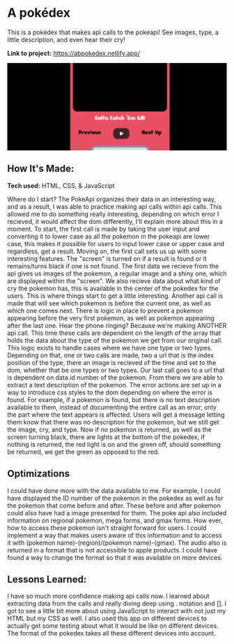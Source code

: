 # A pokédex
This is a pokédex that makes api calls to the pokeapi! See images, type, a little description, and even hear their cry!

**Link to project:** https://abpokedex.netlify.app/

<div style="height: 200px; overflow: hidden;">
    <img src="poke-gif.gif" style="height: auto; width: 100%; object-fit: cover; transform: translateY(-30px);" alt="shadow-gif"/>
</div>


## How It's Made:

**Tech used:** HTML, CSS, & JavaScript

Where do I start? The PokeApi organizes their data in an interesting way, and as a result, I was able to practice making api calls within api calls. This allowed me to do something really interesting, depending on which error I recieved, 
it would affect the dom differently, I'll explain more about this in a moment. To start, the first call is made by 
taking the user input and converting it to lower case as all the pokemon in the pokeapi are lower case, this makes it possible for users to input lower case or upper case and regardless, get a result. Moving on, the first call sets us up 
with some interesting features. The "screen" is turned on if a result is found or it remains/turns black if one is not found. 
The first data we recieve from the api gives us images of the pokemon, a regular image and a shiny one, which are displayed within the 
"screen". We also recieve data about what kind of cry the pokemon has, this is available in the center of the pokedex for the users. This is where things start to get a little interesting. Another api call is made that will see which pokemon 
is before the current one, as well as which one comes next. There is logic in place to prevent a pokemon appearing before the very first pokemon, as well as pokemon appearing after the last one. Hear the phone ringing? Because we're making ANOTHER api call.
This time these calls are dependent on the length of the array that holds the data about the type of the pokemon we get from our original call. This logic exists to handle cases where we have one type or two types. Depending on that, one or two calls are made, 
two a url that is the index position of the type, there an image is recieved of the time and set to the dom, whether that be one types or two types. Our last call goes to a url that is dependent on data.id number of the pokemon. From there we are able to extract 
a text description of the pokemon. The error actions are set up in a way to introduce css styles to the dom depending on where the error is found. For example, if a pokemon is found, but there is no text description available to them, instead of documenting the entire
 call as an error, only the part where the text appears is affected. Users will get a message letting them know that there was no description for the pokemon, but we still get the image, cry, and type. Now if no pokemon is returned, as well as the screen turning black, 
 there are lights at the bottom of the pokedex, if nothing is returned, the red light is on and the green off, should something be returned, we get the green as opposed to the red.


## Optimizations

I could have done more with the data available to me. For example, I could have displayed the ID number of the pokemon in the pokedex as well as for the pokemon that come before and after. These before and after pokemon could also have had a image presented for them.
The poke api also included information on regional pokemon, mega forms, and gmax forms. How ever, how to access these pokemon isn't straight forward for users. I could implement a way that makes users aware of this information and to access it with (pokemon name)-(region)/(pokemon name)-(gmax). 
The audio also is returned in a format that is not accessible to apple products. I could have found a way to change the format so that it was available on more devices.


## Lessons Learned:

I have so much more confidence making api calls now. I learned about extracting data from the calls and really diving deep using . notation and []. I got to see a little bit more about using JavaScript to interact with not just my HTML but my CSS as well. I also 
used this app on different devices to actually get some testing about what it would be like on different devices. The format of the pokedex takes all these different devices into account.
